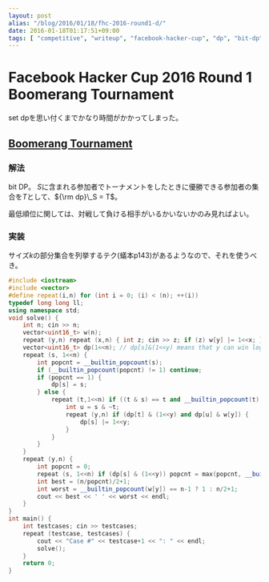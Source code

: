 ```yaml
---
layout: post
alias: "/blog/2016/01/18/fhc-2016-round1-d/"
date: 2016-01-18T01:17:51+09:00
tags: [ "competitive", "writeup", "facebook-hacker-cup", "dp", "bit-dp" ]
---
```


# Facebook Hacker Cup 2016 Round 1 Boomerang Tournament

set dpを思い付くまでかなり時間がかかってしまった。

## [Boomerang Tournament](https://www.facebook.com/hackercup/problem/1424196571244550/)

### 解法

bit DP。
$S$に含まれる参加者でトーナメントをしたときに優勝できる参加者の集合を$T$として、${\rm dp}\_S = T$。

最低順位に関しては、対戦して負ける相手がいるかいないかのみ見ればよい。

### 実装

サイズ$k$の部分集合を列挙するテク(蟻本p143)があるようなので、それを使うべき。

``` c++
#include <iostream>
#include <vector>
#define repeat(i,n) for (int i = 0; (i) < (n); ++(i))
typedef long long ll;
using namespace std;
void solve() {
    int n; cin >> n;
    vector<uint16_t> w(n);
    repeat (y,n) repeat (x,n) { int z; cin >> z; if (z) w[y] |= 1<<x; }
    vector<uint16_t> dp(1<<n); // dp[s]&(1<<y) means that y can win log|s| times when s are used
    repeat (s, 1<<n) {
        int popcnt = __builtin_popcount(s);
        if (__builtin_popcount(popcnt) != 1) continue;
        if (popcnt == 1) {
            dp[s] = s;
        } else {
            repeat (t,1<<n) if ((t & s) == t and __builtin_popcount(t) == (popcnt >> 1)) {
                int u = s & ~t;
                repeat (y,n) if (dp[t] & (1<<y) and dp[u] & w[y]) {
                    dp[s] |= 1<<y;
                }
            }
        }
    }
    repeat (y,n) {
        int popcnt = 0;
        repeat (s, 1<<n) if (dp[s] & (1<<y)) popcnt = max(popcnt, __builtin_popcount(s));
        int best = (n/popcnt)/2+1;
        int worst = __builtin_popcount(w[y]) == n-1 ? 1 : n/2+1;
        cout << best << ' ' << worst << endl;
    }
}
int main() {
    int testcases; cin >> testcases;
    repeat (testcase, testcases) {
        cout << "Case #" << testcase+1 << ": " << endl;
        solve();
    }
    return 0;
}
```
